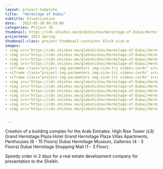 ```yaml
---
layout: project-template
title:  "Hermitage of Dubai"
subtitle: Visualization
date:   2023-05-30 00:59:00
categories: Project 3D
thumbnail: https://cdn.shishov.me/glebshishov/Hermitage-of-Dubai/Hermitage-of-Dubai-thumbnail.webp
projectend: 2023 Spring
thumbnail-class: project-thumbnail-container block-size-m
images:
- <img src="https://cdn.shishov.me/glebshishov/Hermitage-of-Dubai/Hermitage-of-Dubai-00.webp" class="project-img-parameters img-size-full" alt="Hermitage-of-Dubai-00">
- <img src="https://cdn.shishov.me/glebshishov/Hermitage-of-Dubai/Hermitage-of-Dubai-01.webp" class="project-img-parameters img-size-full" alt="Hermitage-of-Dubai-01">
- <img src="https://cdn.shishov.me/glebshishov/Hermitage-of-Dubai/Hermitage-of-Dubai-02.webp" class="project-img-parameters img-size-half" alt="Hermitage-of-Dubai-02">
- <img src="https://cdn.shishov.me/glebshishov/Hermitage-of-Dubai/Hermitage-of-Dubai-03.webp" class="project-img-parameters img-size-half" alt="Hermitage-of-Dubai-03">
- <iframe class="project-img-parameters img-size-tri videos-cards" src="https://player.vimeo.com/video/834379006?h=cd3d788d1b;autopause=0&amp&autoplay=1&loop=1;player_id=0&amp;app_id=58479" frameborder="0" allow="autoplay; fullscreen; picture-in-picture" allowfullscreen title="1 City.mp4"></iframe>
- <iframe class="project-img-parameters img-size-tri videos-cards" src="https://player.vimeo.com/video/834376385?h=47f166a5a4;autopause=0&amp&autoplay=1&loop=1;player_id=0&amp;app_id=58479" frameborder="0" allow="autoplay; fullscreen; picture-in-picture" allowfullscreen title="2 City.mp4"></iframe>
- <iframe class="project-img-parameters img-size-tri videos-cards" src="https://player.vimeo.com/video/834379516?h=6fcdbd216c;autopause=0&amp&autoplay=1&loop=1;player_id=0&amp;app_id=58479" frameborder="0" allow="autoplay; fullscreen; picture-in-picture" allowfullscreen title="3 City.mp4"></iframe>
- <img src="https://cdn.shishov.me/glebshishov/Hermitage-of-Dubai/Hermitage-of-Dubai-04.webp" class="project-img-parameters img-size-full" alt="Hermitage-of-Dubai-04">
- <img src="https://cdn.shishov.me/glebshishov/Hermitage-of-Dubai/Hermitage-of-Dubai-10.webp" class="project-img-parameters img-size-full" alt="Hermitage-of-Dubai-09">
- <img src="https://cdn.shishov.me/glebshishov/Hermitage-of-Dubai/Hermitage-of-Dubai-09.webp" class="project-img-parameters img-size-full" alt="Hermitage-of-Dubai-04">
- <img src="https://cdn.shishov.me/glebshishov/Hermitage-of-Dubai/Hermitage-of-Dubai-05.webp" class="project-img-parameters img-size-full" alt="Hermitage-of-Dubai-05">
- <img src="https://cdn.shishov.me/glebshishov/Hermitage-of-Dubai/Hermitage-of-Dubai-06.webp" class="project-img-parameters img-size-full" alt="Hermitage-of-Dubai-06">
- <img src="https://cdn.shishov.me/glebshishov/Hermitage-of-Dubai/Hermitage-of-Dubai-07.webp" class="project-img-parameters img-size-half" alt="Hermitage-of-Dubai-07">
- <img src="https://cdn.shishov.me/glebshishov/Hermitage-of-Dubai/Hermitage-of-Dubai-08.webp" class="project-img-parameters img-size-half" alt="Hermitage-of-Dubai-08">


---
```


Creation of a building complex for the Arab Emirates.
High Rise Tower (x3)
Grand Hermitage Plaza Hotel
Grand Hermitage Plaza Villas
Apartments, Penthouses (6 - 15 Floors)
Dubai Hermitage Museum, Galleries (4 - 5 Floors)
Dubai Hermitage Shopping Mall (1 - 3 Floor).

Speedy order in 2 days for a real estate development company for presentation to the Sheikh.